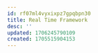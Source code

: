 ```yaml
---
id: rf07ml4vyxixpz7gpqbpn30
title: Real Time Framework
desc: ''
updated: 1706245790109
created: 1705515904153
---
```


